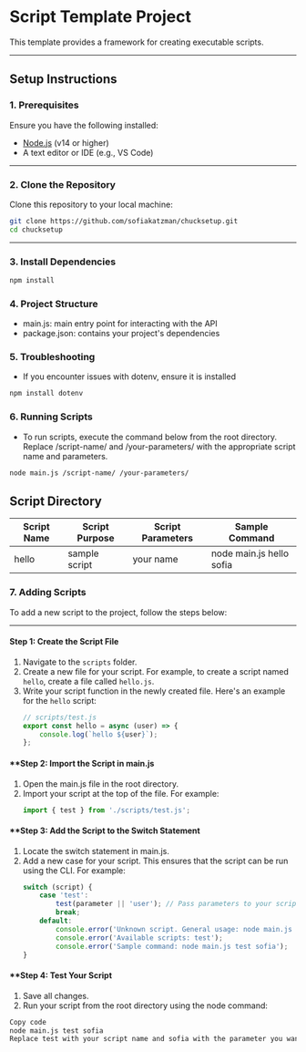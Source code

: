 # **Script Template Project**

This template provides a framework for creating executable scripts. 

---

## **Setup Instructions**

### 1. Prerequisites
Ensure you have the following installed:
- [Node.js](https://nodejs.org/) (v14 or higher)
- A text editor or IDE (e.g., VS Code)

---


### 2. Clone the Repository
Clone this repository to your local machine:
```bash
git clone https://github.com/sofiakatzman/chucksetup.git 
cd chucksetup
```
---

### 3. Install Dependencies
```bash
npm install
```

### 4. Project Structure
- main.js: main entry point for interacting with the API
- package.json: contains your project's dependencies 

### 5. Troubleshooting
- If you encounter issues with dotenv, ensure it is installed
```bash
npm install dotenv
```

### 6. Running Scripts
- To run scripts, execute the command below from the root directory. Replace /script-name/ and /your-parameters/ with the appropriate script name and parameters.

```bash
node main.js /script-name/ /your-parameters/
```

## Script Directory
| Script Name   | Script Purpose  | Script Parameters  | Sample Command             |
|---------------|-----------------|--------------------|----------------------------|
| hello         | sample script   | your name          | node main.js hello sofia   |

### 7. Adding Scripts
To add a new script to the project, follow the steps below:

---

#### **Step 1: Create the Script File**
1. Navigate to the `scripts` folder.
2. Create a new file for your script. For example, to create a script named `hello`, create a file called `hello.js`.
3. Write your script function in the newly created file. Here's an example for the `hello` script:
   ```javascript
   // scripts/test.js
   export const hello = async (user) => {
       console.log(`hello ${user}`);
   };
    ```

#### **Step 2: Import the Script in main.js
1. Open the main.js file in the root directory.
2. Import your script at the top of the file. For example:
    ```javascript
    import { test } from './scripts/test.js';
    ```

#### **Step 3: Add the Script to the Switch Statement
1. Locate the switch statement in main.js.
2. Add a new case for your script. This ensures that the script can be run using the CLI. For example:
    ```javascript
    switch (script) {
        case 'test':
            test(parameter || 'user'); // Pass parameters to your script
            break;
        default:
            console.error('Unknown script. General usage: node main.js <script> <parameter>');
            console.error('Available scripts: test');
            console.error('Sample command: node main.js test sofia');
    }
    ```
    
#### **Step 4: Test Your Script
1. Save all changes.
2. Run your script from the root directory using the node command:
```bash
Copy code
node main.js test sofia
Replace test with your script name and sofia with the parameter you want to pass.
```